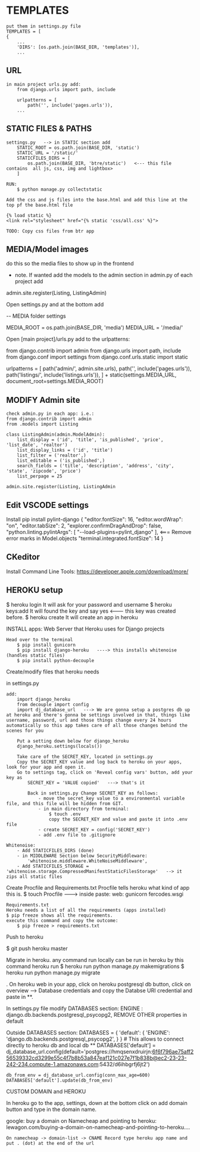 # TEMPLATES

    put them in settings.py file
    TEMPLATES = [
    {
        ...
        'DIRS': [os.path.join(BASE_DIR, 'templates')],
        ...

## URL

    in main project urls.py add:
        from django.urls import path, include

        urlpatterns = [
            path('', include('pages.urls')),
        ...

## STATIC FILES & PATHS

    settings.py   --> in STATIC section add
        STATIC_ROOT = os.path.join(BASE_DIR, 'static')
        STATIC_URL = '/static/'
        STATICFILES_DIRS = [
            os.path.join(BASE_DIR, 'btre/static')   <--- this file contains  all js, css, img and lightbox>
        ]

    RUN:
        $ python manage.py collectstatic

    Add the css and js files into the base.html and add this line at the top pf the base.html file

    {% load static %}
    <link rel="stylesheet" href="{% static 'css/all.css' %}">

    TODO: Copy css files from btr app

## MEDIA/Model images

do this so the media files to show up in the frontend

* note. If wanted add the models to the admin section
in admin.py of each project add

admin.site.register(Listing, ListingAdmin)


Open settings.py and at the bottom add

-- MEDIA folder settings

MEDIA_ROOT = os.path.join(BASE_DIR, 'media')
MEDIA_URL = '/media/'

Open [main project]/urls.py add to the urlpatterns:

from django.contrib import admin
from django.urls import path, include
from django.conf import settings
from django.conf.urls.static import static

urlpatterns = [
    path('admin/', admin.site.urls),
    path('', include('pages.urls')),
    path('listings/', include('listings.urls')),
] + static(settings.MEDIA_URL, document_root=settings.MEDIA_ROOT)

## MODIFY Admin site

    check admin.py in each app: i.e.:
    from django.contrib import admin
    from .models import Listing

    class ListingAdmin(admin.ModelAdmin):
        list_display = ('id', 'title', 'is_published', 'price', 'list_date', 'realtor')
        list_display_links = ('id', 'title')
        list_filter = ('realtor',)
        list_editable = ('is_published',)
        search_fields = ('title', 'description', 'address', 'city', 'state', 'zipcode', 'price')
        list_perpage = 25

    admin.site.register(Listing, ListingAdmin

## Edit VSCODE settings

Install pip install pylint-django
{
    "editor.fontSize": 16,
    "editor.wordWrap": "on",
    "editor.tabSize": 2,
    "explorer.confirmDragAndDrop": false,
    "python.linting.pylintArgs": [
        "--load-plugins=pylint_django"
    ],   <=== Remove error marks in Model.objects
    "terminal.integrated.fontSize": 14
}

## CKeditor

Install Command Line Tools:
    https://developer.apple.com/download/more/

## HEROKU setup

$ heroku login
    It will ask for your password and username
$ heroku keys:add
    It will found the key and say yes  <--- this key was created before.
$ heroku create
    It will create an app in heroku

INSTALL apps:
    Web Server that Heroku uses for Django projects

    Head over to the terminal
        $ pip install gunicorn
        $ pip install django-heroku   ----> this installs whitenoise (handles static files)
        $ pip install python-decouple

Create/modify files that heroku needs

in settings.py

    add:
        import django_heroku
        from decouple import config
        import dj_database_url   ---> We are gonna setup a postgres db up at heroku and there's gonna be settings involved in that, things like username, password, url and those things change every 24 hours automatically so this app takes care of all those changes behind the scenes for you

        Put a setting down below for django_heroku
        django_heroku.settings(locals())

        Take care of the SECRET_KEY, located in settings.py
        Copy the SECRET_KEY value and log back to heroku on your apps, look for your app and open it.
        Go to settings tag, click on 'Reveal config vars' button, add your key as
            SECRET_KEY = 'VALUE copied'   ---> that's it

            Back in settings.py Change SECRET_KEY as follows:
                - move the secret_key value to a environmental variable file, and this file will be hidden from GIT.
                - in main directory from terminal:
                    $ touch .env
                    copy the SECRET_KEY and value and paste it into .env file 
                - create SECRET_KEY = config('SECRET_KEY')
                - add .env file to .gitignore

    Whitenoise:
        - Add STATICFILES_DIRS (done)
        - in MIDDLEWARE Section below SecurityMiddleware:
            'whitenoise.middleware.WhiteNoiseMiddleware',
        - Add STATICFILES_STORAGE = 'whitenoise.storage.CompressedManifestStaticFilesStorage'   --> it zips all static files

Create Procfile and Requirements.txt
    Procfile tells heroku what kind of app this is.
    $ touch Procfile  ---> inside paste:
        web: gunicorn fercodes.wsgi

    Requirements.txt
    Heroku needs a list of all the requirements (apps installed)
    $ pip freeze shows all the requirements.
    execute this command and copy the outcome: 
        $ pip freeze > requirements.txt

Push to heroku

$ git push heroku master

Migrate in heroku. any command run locally can be run in heroku by this command heroku run
$ heroku run python manage.py makemigrations
$ heroku run python manage.py migrate

.
On heroku web in your app, click on heroku postgresql db button, click on overview --> Database credentials and copy the Databse URI credential and paste in **.

In settings.py file modify DATABASES section:
    ENGINE : django.db.backends.postgresql_psycopg2,
    REMOVE OTHER properties in default

Outside DATABASES section:
    DATABASES = {
        'default': {
            'ENGINE': 'django.db.backends.postgresql_psycopg2',
        }
    }
    # This allows to connect directly to heroku db and local db
    ** DATABASES['default'] = dj_database_url.config(default='postgres://hmqsenxdruirjn:6f6f796ae75aff256539332cd3299e55c4f7b8b53a847eaf121c027e7f1b838b@ec2-23-23-242-234.compute-1.amazonaws.com:5432/d6ihbgrfj6jt2')

    db_from_env = dj_database_url.config(conn_max_age=600)
    DATABASES['default'].update(db_from_env)


CUSTOM DOMAIN and HEROKU

In heroku go to the app, settings, down at the bottom click on add domain button and type in the domain name.

google: buy a domain on Namecheap and pointing to heroku:
    lewagon.com/buying-a-domain-on-namecheap-and-pointing-to-heroku....

    On namecheap -> domain-list -> CNAME Record type heroku app name and put . (dot) at the end of the url 
